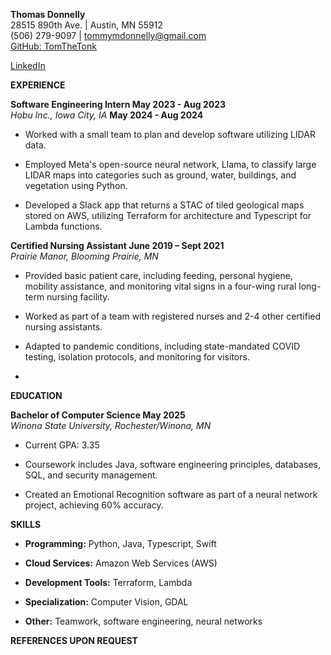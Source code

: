 **Thomas Donnelly**  
28515 890th Ave. \| Austin, MN 55912  
(506) 279-9097 \| tommymdonnelly@gmail.com  
[<u>GitHub: TomTheTonk</u>](https://github.com/TomTheTonk)

[<u>LinkedIn</u>](https://www.linkedin.com/in/thomas-donnelly-429405320/)

**EXPERIENCE**

**Software Engineering Intern May 2023 - Aug 2023**  
*Hobu Inc., Iowa City, IA* **May 2024 - Aug 2024**

- Worked with a small team to plan and develop software utilizing LIDAR
  data.

- Employed Meta's open-source neural network, Llama, to classify large
  LIDAR maps into categories such as ground, water, buildings, and
  vegetation using Python.

- Developed a Slack app that returns a STAC of tiled geological maps
  stored on AWS, utilizing Terraform for architecture and Typescript for
  Lambda functions.

**Certified Nursing Assistant June 2019 – Sept 2021**  
*Prairie Manor, Blooming Prairie, MN*

- Provided basic patient care, including feeding, personal hygiene,
  mobility assistance, and monitoring vital signs in a four-wing rural
  long-term nursing facility.

- Worked as part of a team with registered nurses and 2-4 other
  certified nursing assistants.

- Adapted to pandemic conditions, including state-mandated COVID
  testing, isolation protocols, and monitoring for visitors.

<!-- -->

- 

**EDUCATION**

**Bachelor of Computer Science May 2025**  
*Winona State University, Rochester/Winona, MN*

- Current GPA: 3.35

- Coursework includes Java, software engineering principles, databases,
  SQL, and security management.

- Created an Emotional Recognition software as part of a neural network
  project, achieving 60% accuracy.

**SKILLS**

- **Programming:** Python, Java, Typescript, Swift

- **Cloud Services:** Amazon Web Services (AWS)

- **Development Tools:** Terraform, Lambda

- **Specialization:** Computer Vision, GDAL

- **Other:** Teamwork, software engineering, neural networks

**REFERENCES UPON REQUEST**
